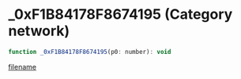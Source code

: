 # _0xF1B84178F8674195 (Category network)

```js
function _0xF1B84178F8674195(p0: number): void
```

[filename](_0xF1B84178F8674195_m.md ':include')